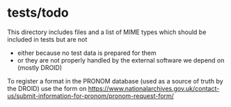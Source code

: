 # tests/todo

This directory includes files and a list of MIME types which should be included in tests but are not

* either because no test data is prepared for them
* or they are not properly handled by the external software we depend on (mostly DROID)

To register a format in the PRONOM database (used as a source of truth by the DROID) use the form on https://www.nationalarchives.gov.uk/contact-us/submit-information-for-pronom/pronom-request-form/
